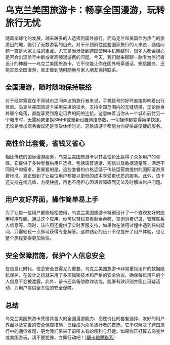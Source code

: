 # 乌克兰美国旅游卡：畅享全国漫游，玩转旅行无忧

随着全球化的发展，越来越多的人选择到国外旅行，而乌克兰和美国作为热门的旅游目的地，吸引了无数游客的目光。对于计划前往这些国家旅行的人来说，通信问题一直是大家关注的重点。尤其是当涉及到跨国使用手机网络时，很多人都会担心是否会出现信号中断或者高额漫游费的问题。今天，我们就来聊聊一款专为旅行者设计的神器——乌克兰美国旅游卡，它不仅能让你在国外畅享通话、短信服务，还能实现全国漫游，真正做到随时随地与家人朋友保持联系。

## 全国漫游，随时随地保持联络

对于经常需要在不同城市之间奔波的旅行者来说，手机信号的好坏直接影响着出行体验。乌克兰美国旅游卡采用先进的技术，支持全国范围内的无缝切换，无论你身处哪个角落，都能享受到稳定可靠的网络连接。这意味着当你从一个城市前往另一个城市时，无需频繁更换SIM卡或重新设置网络参数，一切操作都变得简单快捷。无论是参加商务会议还是享受休闲时光，这款旅游卡都能为你提供最便捷的服务。

## 高性价比套餐，省钱又省心

相比传统的国际漫游服务，乌克兰美国旅游卡以其高性价比赢得了众多用户的青睐。它提供了多种套餐供用户选择，包括语音通话、短信以及数据流量等，满足不同用户的需求。更重要的是，这些套餐的价格远低于传统运营商提供的国际漫游资费标准，真正做到了让每位用户都能以更低的成本享受更优质的服务。此外，该卡还支持在线充值，方便快捷，再也不用担心因语言障碍而无法及时解决账户问题。

## 用户友好界面，操作简单易上手

为了让每一位用户都能轻松使用，乌克兰美国旅游卡特别设计了一个直观友好的应用程序界面。通过这个应用，你可以轻松查看剩余余额、查询消费记录、管理联系人信息等。同时，该应用还提供了实时客服支持，如果你在使用过程中遇到任何疑问，只需轻轻一点即可获得专业解答。这种贴心的设计不仅提升了用户体验，也让整个旅程变得更加愉快。

## 安全保障措施，保护个人信息安全

在信息化时代，信息安全显得尤为重要。乌克兰美国旅游卡非常重视用户的数据隐私保护，在设计之初就采用了多项加密技术和严格的安全协议，确保每位用户的个人信息不会被泄露。此外，该卡还具备防欺诈功能，能够有效识别并阻止可疑活动，为用户提供全方位的安全保障。

## 总结

乌克兰美国旅游卡凭借其强大的全国漫游能力、高性价比的套餐选择、友好的用户界面以及完善的安全保障措施，已经成为众多旅行者的首选。它不仅解决了跨国旅行中的通信难题，更为我们带来了前所未有的便利与舒适。如果你正打算去乌克兰或美国游玩，请不要犹豫，立即行动吧！[[購卡點擊聯系](https://t.me/s/esim1088)]